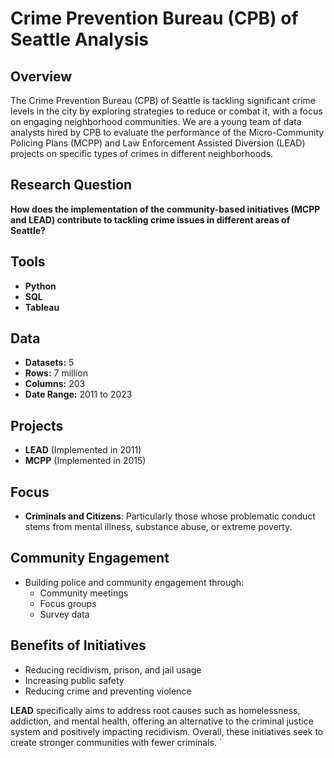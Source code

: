 # Crime Prevention Bureau (CPB) of Seattle Analysis

## Overview
The Crime Prevention Bureau (CPB) of Seattle is tackling significant crime levels in the city by exploring strategies to reduce or combat it, with a focus on engaging neighborhood communities. We are a young team of data analysts hired by CPB to evaluate the performance of the Micro-Community Policing Plans (MCPP) and Law Enforcement Assisted Diversion (LEAD) projects on specific types of crimes in different neighborhoods.

## Research Question
**How does the implementation of the community-based initiatives (MCPP and LEAD) contribute to tackling crime issues in different areas of Seattle?**

## Tools
- **Python**
- **SQL**
- **Tableau**

## Data
- **Datasets:** 5
- **Rows:** 7 million
- **Columns:** 203
- **Date Range:** 2011 to 2023

## Projects
- **LEAD** (Implemented in 2011)
- **MCPP** (Implemented in 2015)

## Focus
- **Criminals and Citizens**: Particularly those whose problematic conduct stems from mental illness, substance abuse, or extreme poverty.

## Community Engagement
- Building police and community engagement through:
  - Community meetings
  - Focus groups
  - Survey data

## Benefits of Initiatives
- Reducing recidivism, prison, and jail usage
- Increasing public safety
- Reducing crime and preventing violence

**LEAD** specifically aims to address root causes such as homelessness, addiction, and mental health, offering an alternative to the criminal justice system and positively impacting recidivism. Overall, these initiatives seek to create stronger communities with fewer criminals.
`
